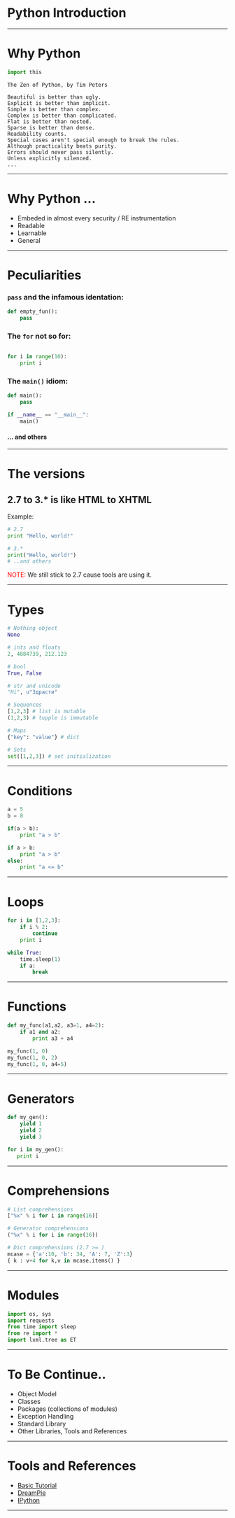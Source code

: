 # Python Introduction

---
# Why Python

```python
import this
```

```
The Zen of Python, by Tim Peters

Beautiful is better than ugly.
Explicit is better than implicit.
Simple is better than complex.
Complex is better than complicated.
Flat is better than nested.
Sparse is better than dense.
Readability counts.
Special cases aren't special enough to break the rules.
Although practicality beats purity.
Errors should never pass silently.
Unless explicitly silenced.
...
```

---

# Why Python ...

* Embeded in almost every security / RE instrumentation
* Readable
* Learnable
* General

---

# Peculiarities

### `pass` and the infamous identation:
```python
def empty_fun():
    pass
```

### The `for` not so for:
```python

for i in range(10):
    print i
```

### The `main()` idiom:
```python
def main():
    pass

if __name__ == "__main__":
    main()
```

#### ... and others

---

# The versions

## 2.7 to 3.* is like HTML to XHTML

Example:
```python
# 2.7
print "Hello, world!"

# 3.*
print("Hello, world!")
# ..and others
```

<span style="color: red">NOTE:</span> We still stick to 2.7 cause tools are using it.

---

# Types
```python
# Nothing object
None

# ints and floats
2, 4884739, 212.123

# bool
True, False

# str and unicode
"Hi", u"Здрасти"

# Sequences
[1,2,3] # list is mutable
(1,2,3) # tupple is immutable

# Maps
{"key": "value"} # dict

# Sets
set([1,2,3]) # set initialization
```

---

# Conditions
```python
a = 5
b = 8

if(a > b):
    print "a > b"

if a > b:
    print "a > b"
else:
    print "a <= b"
```

---

# Loops
```python
for i in [1,2,3]:
    if i % 2:
        continue
    print i
```
```python
while True:
    time.sleep(1)
    if a:
        break
```

---

# Functions
```python
def my_func(a1,a2, a3=1, a4=2):
    if a1 and a2:
        print a3 + a4

my_func(1, 0)
my_func(1, 0, 2)
my_func(1, 0, a4=5)
```

---

# Generators
```python
def my_gen():
    yield 1
    yield 2
    yield 3

for i in my_gen():
   print i
```

---

# Comprehensions
```python
# List comprehensions
["%x" % i for i in range(16)]

# Generator comprehensions
("%x" % i for i in range(16))

# Dict comprehensions (2.7 >= )
mcase = {'a':10, 'b': 34, 'A': 7, 'Z':3}
{ k : v+4 for k,v in mcase.items() }

```

---

# Modules
```python
import os, sys
import requests
from time import sleep
from re import *
import lxml.tree as ET
```

---

# To Be Continue..

* Object Model
* Classes
* Packages (collections of modules)
* Exception Handling
* Standard Library
* Other Libraries, Tools and References

---

# Tools and References

* [Basic Tutorial](https://docs.python.org/2.7/tutorial/)
* [DreamPie](http://www.dreampie.org/)
* [IPython](https://ipython.org/)

---
